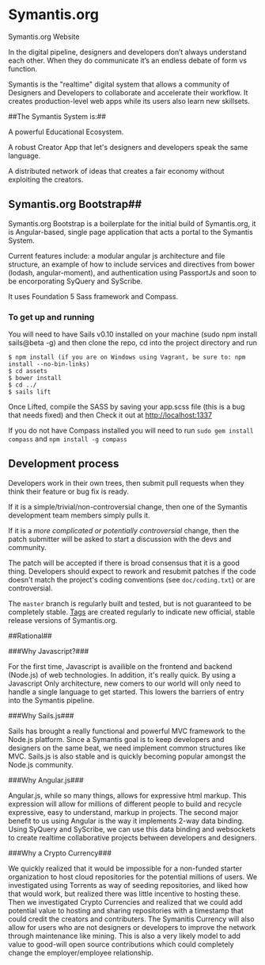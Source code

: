 Symantis.org
============

Symantis.org Website

In the digital pipeline, designers and developers don’t always understand each other.  When they do communicate it’s an endless debate of form vs function.

Symantis is the "realtime" digital system that allows a community of Designers and Developers to collaborate and accelerate their workflow. It creates production-level web apps while its users also learn new skillsets.

##The Symantis System is:##

A powerful Educational Ecosystem.

A robust Creator App that let's designers and developers speak the same language.

A distributed network of ideas that creates a fair economy without exploiting the creators.


## Symantis.org Bootstrap##

Symantis.org Bootstrap is a boilerplate for the initial build of Symantis.org, it is Angular-based, single page application that acts a portal to the Symantis System.

Current features include: a modular angular js architecture and file structure, an example of how to include services and directives from bower (lodash, angular-moment), and authentication using PassportJs and soon to be encorporating SyQuery and SyScribe.

It uses Foundation 5 Sass framework and Compass.

### To get up and running ###
You will need to have Sails v0.10 installed on your machine (sudo npm install sails@beta -g) and then clone the repo, cd into the project directory and run

    $ npm install (if you are on Windows using Vagrant, be sure to: npm install --no-bin-links)
    $ cd assets
    $ bower install
    $ cd ../
    $ sails lift

Once Lifted, compile the SASS by saving your app.scss file (this is a bug that needs fixed) and then Check it out at [http://localhost:1337](http://localhost:1337)

If you do not have Compass installed you will need to run `sudo gem install compass` and `npm install -g compass`

Development process
-------------------

Developers work in their own trees, then submit pull requests when they think
their feature or bug fix is ready.

If it is a simple/trivial/non-controversial change, then one of the Symantis
development team members simply pulls it.

If it is a *more complicated or potentially controversial* change, then the patch
submitter will be asked to start a discussion with the devs and community.

The patch will be accepted if there is broad consensus that it is a good thing.
Developers should expect to rework and resubmit patches if the code doesn't
match the project's coding conventions (see `doc/coding.txt`) or are
controversial.

The `master` branch is regularly built and tested, but is not guaranteed to be
completely stable. [Tags](https://github.com/Symantis/Symantis.org/tags) are created
regularly to indicate new official, stable release versions of Symantis.org.


##Rational##

###Why Javascript?###

For the first time, Javascript is availible on the frontend and backend (Node.js) of web technologies.  In addition, it's really quick.  By using a Javascript Only architecture, new comers to our world will only need to handle a single language to get started.  This lowers the barriers of entry into the Symantis pipeline.

###Why Sails.js###

Sails has brought a really functional and powerful MVC framework to the Node.js platform.  Since a Symantis goal is to keep developers and designers on the same beat, we need implement common structures like MVC. Sails.js is also stable and is quickly becoming popular amongst the Node.js community.

###Why Angular.js###

Angular.js, while so many things, allows for expressive html markup.  This expression will allow for millions of different people to build and recycle expressive, easy to understand, markup in projects.  The second major benefit to us using Angular is the way it implements 2-way data binding.  Using SyQuery and SyScribe, we can use this data binding and websockets to create realtime collaborative projects between developers and designers.

###Why a Crypto Currency###

We quickly realized that it would be impossible for a non-funded starter organization to host cloud repositories for the potential millions of users.  We investigated using Torrents as way of seeding repositories, and liked how that would work, but realized there was little incentive to hosting these.  Then we investigated Crypto Currencies and realized that we could add potential value to hosting and sharing repositories with a timestamp that could credit the creators and contributers.  The Symanitis Currency will also allow for users who are not designers or developers to improve the network through maintenance like mining. This is also a very likely model to add value to good-will open source contributions which could completely change the employer/employee relationship.
